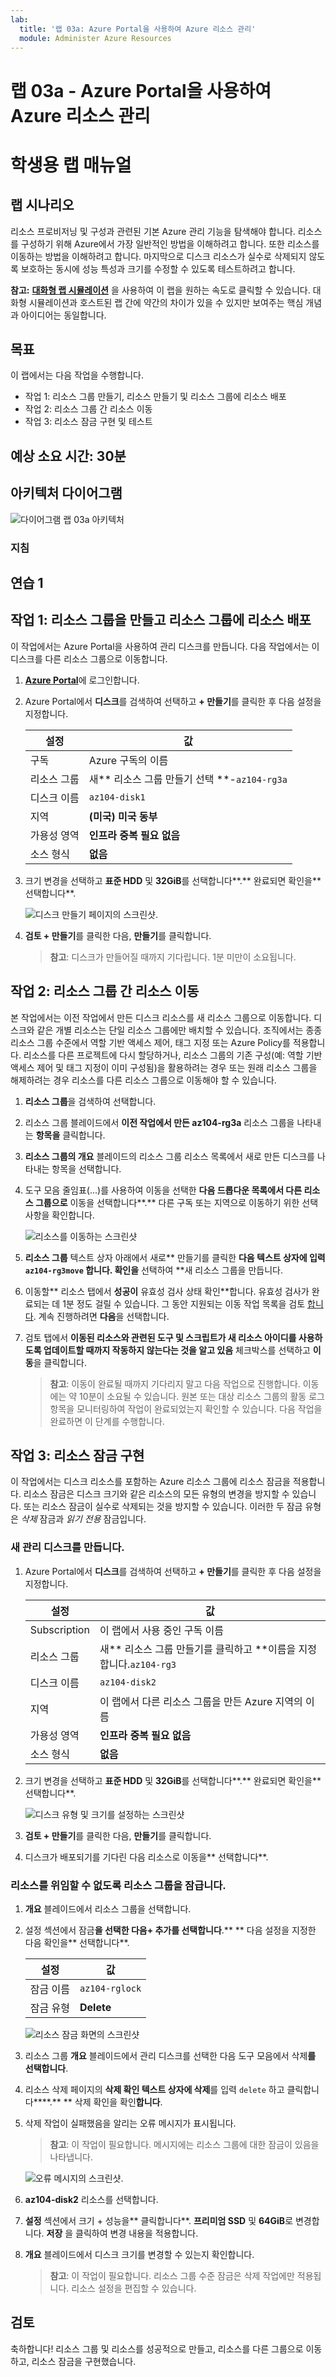 ```yaml
---
lab:
  title: '랩 03a: Azure Portal을 사용하여 Azure 리소스 관리'
  module: Administer Azure Resources
---
```


# 랩 03a - Azure Portal을 사용하여 Azure 리소스 관리
# 학생용 랩 매뉴얼

## 랩 시나리오

리소스 프로비저닝 및 구성과 관련된 기본 Azure 관리 기능을 탐색해야 합니다.  리소스를 구성하기 위해 Azure에서 가장 일반적인 방법을 이해하려고 합니다. 또한 리소스를 이동하는 방법을 이해하려고 합니다. 마지막으로 디스크 리소스가 실수로 삭제되지 않도록 보호하는 동시에 성능 특성과 크기를 수정할 수 있도록 테스트하려고 합니다.

**참고:** **[대화형 랩 시뮬레이션](https://mslabs.cloudguides.com/guides/AZ-104%20Exam%20Guide%20-%20Microsoft%20Azure%20Administrator%20Exercise%204)** 을 사용하여 이 랩을 원하는 속도로 클릭할 수 있습니다. 대화형 시뮬레이션과 호스트된 랩 간에 약간의 차이가 있을 수 있지만 보여주는 핵심 개념과 아이디어는 동일합니다. 

## 목표

이 랩에서는 다음 작업을 수행합니다.

+ 작업 1: 리소스 그룹 만들기, 리소스 만들기 및 리소스 그룹에 리소스 배포
+ 작업 2: 리소스 그룹 간 리소스 이동
+ 작업 3: 리소스 잠금 구현 및 테스트

## 예상 소요 시간: 30분

## 아키텍처 다이어그램

![다이어그램 랩 03a 아키텍처](../media/az104-lab03a-architecture-diagram.png)

### 지침

## 연습 1

## 작업 1: 리소스 그룹을 만들고 리소스 그룹에 리소스 배포

이 작업에서는 Azure Portal을 사용하여 관리 디스크를 만듭니다. 다음 작업에서는 이 디스크를 다른 리소스 그룹으로 이동합니다. 

1. [**Azure Portal**](http://portal.azure.com)에 로그인합니다.

1. Azure Portal에서 **디스크**를 검색하여 선택하고 **+ 만들기**를 클릭한 후 다음 설정을 지정합니다.

    |설정|값|
    |---|---|
    |구독| Azure 구독의 이름  |
    |리소스 그룹| 새** 리소스 그룹 만들기 선택 **-`az104-rg3a`|
    |디스크 이름| `az104-disk1` |
    |지역| **(미국) 미국 동부** |
    |가용성 영역| **인프라 중복 필요 없음** |
    |소스 형식| **없음** |

1. 크기 변경을 선택하고 **표준 HDD** 및 **32GiB**를 선택합니다**.** 완료되면 확인을** 선택합니다**. 

    ![디스크 만들기 페이지의 스크린샷.](../media/az104-lab03a-createdisk1.png)

1. **검토 + 만들기**를 클릭한 다음, **만들기**를 클릭합니다.

    >**참고**: 디스크가 만들어질 때까지 기다립니다. 1분 미만이 소요됩니다.

## 작업 2: 리소스 그룹 간 리소스 이동 

본 작업에서는 이전 작업에서 만든 디스크 리소스를 새 리소스 그룹으로 이동합니다. 디스크와 같은 개별 리소스는 단일 리소스 그룹에만 배치할 수 있습니다. 조직에서는 종종 리소스 그룹 수준에서 역할 기반 액세스 제어, 태그 지정 또는 Azure Policy를 적용합니다. 리소스를 다른 프로젝트에 다시 할당하거나, 리소스 그룹의 기존 구성(예: 역할 기반 액세스 제어 및 태그 지정이 이미 구성됨)을 활용하려는 경우 또는 원래 리소스 그룹을 해제하려는 경우 리소스를 다른 리소스 그룹으로 이동해야 할 수 있습니다.

1. **리소스 그룹**을 검색하여 선택합니다. 

1. 리소스 그룹 블레이드에서 **이전 작업에서 만든 az104-rg3a** 리소스 그룹을 나타내는 **항목을** 클릭합니다.

1. **리소스 그룹의 개요** 블레이드의 리소스 그룹 리소스 목록에서 새로 만든 디스크를 나타내는 항목을 선택합니다.

1. 도구 모음 줄임표(...)를 사용하여 이동을 선택한 **다음 드롭다운 목록에서 다른 리소스 그룹으로** 이동을 선택합니다**.** 다른 구독 또는 지역으로 이동하기 위한 선택 사항을 확인합니다. 

    ![리소스를 이동하는 스크린샷](../media/az104-lab03a-moverg.png)

1. **리소스 그룹** 텍스트 상자 아래에서 새로** 만들기를 클릭한 **다음 텍스트 상자에 입력 `az104-rg3move` 합니다. 확인을** 선택하여 **새 리소스 그룹을 만듭니다.

1. 이동할** 리소스 탭에서 **성공이** 유효성 검사 상태 확인**합니다. 유효성 검사가 완료되는 데 1분 정도 걸릴 수 있습니다. 그 동안 지원되는 이동 작업 목록을 검토 [합니다](https://learn.microsoft.com/azure/azure-resource-manager/management/move-support-resources). 계속 진행하려면 **다음**을 선택합니다. 

1. 검토 탭에서 **이동된 리소스와 관련된 도구 및 스크립트가 새 리소스 아이디를 사용하도록 업데이트할 때까지 작동하지 않는다는 것을 알고 있음** 체크박스를 선택하고 **이동**을 클릭합니다.

    >**참고**: 이동이 완료될 때까지 기다리지 말고 다음 작업으로 진행합니다. 이동에는 약 10분이 소요될 수 있습니다. 원본 또는 대상 리소스 그룹의 활동 로그 항목을 모니터링하여 작업이 완료되었는지 확인할 수 있습니다. 다음 작업을 완료하면 이 단계를 수행합니다.

## 작업 3: 리소스 잠금 구현

이 작업에서는 디스크 리소스를 포함하는 Azure 리소스 그룹에 리소스 잠금을 적용합니다. 리소스 잠금은 디스크 크기와 같은 리소스의 모든 유형의 변경을 방지할 수 있습니다. 또는 리소스 잠금이 실수로 삭제되는 것을 방지할 수 있습니다. 이러한 두 잠금 유형은 *삭제* 잠금과 *읽기 전용* 잠금입니다.

### 새 관리 디스크를 만듭니다. 

1. Azure Portal에서 **디스크**를 검색하여 선택하고 **+ 만들기**를 클릭한 후 다음 설정을 지정합니다.

    |설정|값|
    |---|---|
    |Subscription| 이 랩에서 사용 중인 구독 이름 |
    |리소스 그룹| 새** 리소스 그룹 만들기를 클릭하고 **이름을 지정합니다.`az104-rg3` |
    |디스크 이름| `az104-disk2` |
    |지역| 이 랩에서 다른 리소스 그룹을 만든 Azure 지역의 이름 |
    |가용성 영역| **인프라 중복 필요 없음** |
    |소스 형식| **없음** |

1. 크기 변경을 선택하고 **표준 HDD** 및 **32GiB**를 선택합니다**.** 완료되면 확인을** 선택합니다**. 

    ![디스크 유형 및 크기를 설정하는 스크린샷](,./media/az104-lab03a-createdisk2.png)

1. **검토 + 만들기**를 클릭한 다음, **만들기**를 클릭합니다.

1. 디스크가 배포되기를 기다린 다음 리소스로 이동을** 선택합니다**.

### 리소스를 위임할 수 없도록 리소스 그룹을 잠급니다. 

1. **개요** 블레이드에서 리소스 그룹을 선택합니다.

1. 설정 섹션에서 잠금**을 선택한 **다음+ 추가**를 선택합니다**.** **  다음 설정을 지정한 다음 확인을** 선택합니다**. 

    |설정|값|
    |---|---|
    |잠금 이름| `az104-rglock` |
    |잠금 유형| **Delete** |

    ![리소스 잠금 화면의 스크린샷](../media/az104-lab03a-deletelock.png)

1. 리소스 그룹 **개요** 블레이드에서 관리 디스크를 선택한 다음 도구 모음에서 삭제**를 선택합니다**. 

1. 리소스 삭제 페이지의 **삭제 확인 텍스트 상자에 삭제**를 입력 `delete` 하고 클릭합니다****.** **  삭제 확인을 확인**합니다**. 

1. 삭제 작업이 실패했음을 알리는 오류 메시지가 표시됩니다.

    >**참고**: 이 작업이 필요합니다. 메시지에는 리소스 그룹에 대한 잠금이 있음을 나타냅니다. 

    ![오류 메시지의 스크린샷.](../media/az104-lab03a-deleteerror.png)

1. **az104-disk2** 리소스를 선택합니다. 

1. **설정** 섹션에서 크기 + 성능을** 클릭합니다**. **프리미엄 SSD** 및 **64GiB**로 변경합니다. **저장** 을 클릭하여 변경 내용을 적용합니다.

1. **개요** 블레이드에서 디스크 크기를 변경할 수 있는지 확인합니다. 

    >**참고**: 이 작업이 필요합니다. 리소스 그룹 수준 잠금은 삭제 작업에만 적용됩니다. 리소스 설정을 편집할 수 있습니다. 

## 검토

축하합니다! 리소스 그룹 및 리소스를 성공적으로 만들고, 리소스를 다른 그룹으로 이동하고, 리소스 잠금을 구현했습니다.
